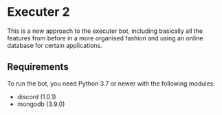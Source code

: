 # Executer 2
This is a new approach to the executer bot, including basically all the features from before in a more organised fashion
and using an online database for certain applications.

## Requirements
To run the bot, you need Python 3.7 or newer with the following modules:
 - discord      (1.0.1)
 - mongodb      (3.9.0)